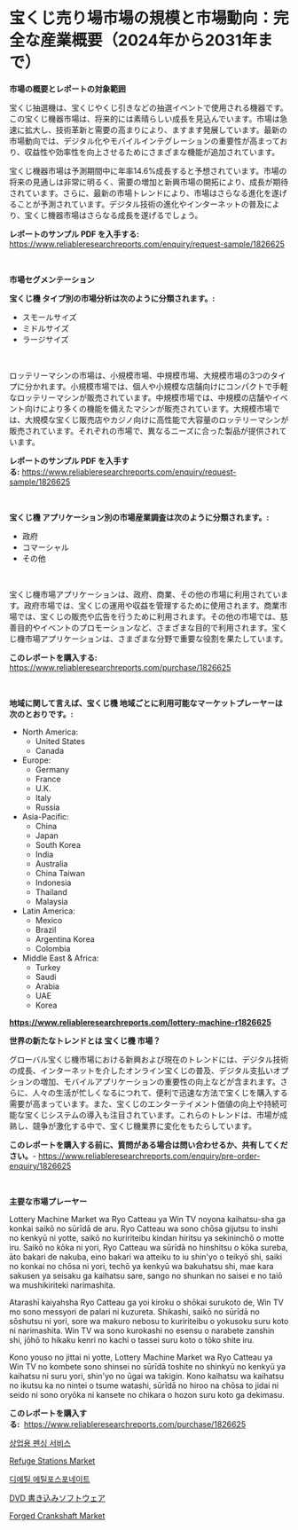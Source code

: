 <p><h1>宝くじ売り場市場の規模と市場動向：完全な産業概要（2024年から2031年まで）</h1></p><p><strong>市場の概要とレポートの対象範囲</strong></p>
<p><p>宝くじ抽選機は、宝くじやくじ引きなどの抽選イベントで使用される機器です。この宝くじ機器市場は、将来的には素晴らしい成長を見込んでいます。市場は急速に拡大し、技術革新と需要の高まりにより、ますます発展しています。最新の市場動向では、デジタル化やモバイルインテグレーションの重要性が高まっており、収益性や効率性を向上させるためにさまざまな機能が追加されています。</p><p>宝くじ機器市場は予測期間中に年率14.6%成長すると予想されています。市場の将来の見通しは非常に明るく、需要の増加と新興市場の開拓により、成長が期待されています。さらに、最新の市場トレンドにより、市場はさらなる進化を遂げることが予測されています。デジタル技術の進化やインターネットの普及により、宝くじ機器市場はさらなる成長を遂げるでしょう。</p></p>
<p><strong>レポートのサンプル PDF を入手する:</strong> <a href="https://www.reliableresearchreports.com/enquiry/request-sample/1826625">https://www.reliableresearchreports.com/enquiry/request-sample/1826625</a></p>
<p>&nbsp;</p>
<p><strong>市場セグメンテーション</strong></p>
<p><strong>宝くじ機 タイプ別の市場分析は次のように分類されます。:</strong></p>
<p><ul><li>スモールサイズ</li><li>ミドルサイズ</li><li>ラージサイズ</li></ul></p>
<p>&nbsp;</p>
<p><p>ロッテリーマシンの市場は、小規模市場、中規模市場、大規模市場の3つのタイプに分かれます。小規模市場では、個人や小規模な店舗向けにコンパクトで手軽なロッテリーマシンが販売されています。中規模市場では、中規模の店舗やイベント向けにより多くの機能を備えたマシンが販売されています。大規模市場では、大規模な宝くじ販売店やカジノ向けに高性能で大容量のロッテリーマシンが販売されています。それぞれの市場で、異なるニーズに合った製品が提供されています。</p></p>
<p><strong>レポートのサンプル PDF を入手する:</strong>&nbsp;<a href="https://www.reliableresearchreports.com/enquiry/request-sample/1826625">https://www.reliableresearchreports.com/enquiry/request-sample/1826625</a></p>
<p>&nbsp;</p>
<p><strong> 宝くじ機 アプリケーション別の市場産業調査は次のように分類されます。:</strong></p>
<p><ul><li>政府</li><li>コマーシャル</li><li>その他</li></ul></p>
<p>&nbsp;</p>
<p><p>宝くじ機市場アプリケーションは、政府、商業、その他の市場に利用されています。政府市場では、宝くじの運用や収益を管理するために使用されます。商業市場では、宝くじの販売や広告を行うために利用されます。その他の市場では、慈善目的やイベントのプロモーションなど、さまざまな目的で利用されます。宝くじ機市場アプリケーションは、さまざまな分野で重要な役割を果たしています。</p></p>
<p><strong>このレポートを購入する:</strong>&nbsp; <a href="https://www.reliableresearchreports.com/purchase/1826625">https://www.reliableresearchreports.com/purchase/1826625</a></p>
<p>&nbsp;</p>
<p><strong>地域に関して言えば、宝くじ機 地域ごとに利用可能なマーケットプレーヤーは次のとおりです。:</strong></p>
<p><ul>
    <li>
        North America:
        <ul>
            <li>United States</li>
            <li>Canada</li>
        </ul>
    </li>
    <li>
        Europe:
        <ul>
            <li>Germany</li>
            <li>France</li>
            <li>U.K.</li>
            <li>Italy</li>
            <li>Russia</li>
        </ul>
    </li>
    <li>
        Asia-Pacific:
        <ul>
            <li>China</li>
            <li>Japan</li>
            <li>South Korea</li>
            <li>India</li>
            <li>Australia</li>
            <li>China Taiwan</li>
            <li>Indonesia</li>
            <li>Thailand</li>
            <li>Malaysia</li>
        </ul>
    </li>
    <li>
        Latin America:
        <ul>
            <li>Mexico</li>
            <li>Brazil</li>
            <li>Argentina Korea</li>
            <li>Colombia</li>
        </ul>
    </li>
    <li>
        Middle East & Africa:
        <ul>
            <li>Turkey</li>
            <li>Saudi</li>
            <li>Arabia</li>
            <li>UAE</li>
            <li>Korea</li>
        </ul>
    </li>
    </ul></p>
<p><strong><a href="https://www.reliableresearchreports.com/lottery-machine-r1826625">https://www.reliableresearchreports.com/lottery-machine-r1826625</a></strong>&nbsp;</p>
<p><strong>世界の新たなトレンドとは 宝くじ機 市場？</strong></p>
<p><p>グローバル宝くじ機市場における新興および現在のトレンドには、デジタル技術の成長、インターネットを介したオンライン宝くじの普及、デジタル支払いオプションの増加、モバイルアプリケーションの重要性の向上などが含まれます。さらに、人々の生活が忙しくなるにつれて、便利で迅速な方法で宝くじを購入する需要が高まっています。また、宝くじのエンターテイメント価値の向上や持続可能な宝くじシステムの導入も注目されています。これらのトレンドは、市場が成熟し、競争が激化する中で、宝くじ機業界に変化をもたらしています。</p></p>
<p><strong>このレポートを購入する前に、質問がある場合は問い合わせるか、共有してください。</strong>- <a href="https://www.reliableresearchreports.com/enquiry/pre-order-enquiry/1826625">https://www.reliableresearchreports.com/enquiry/pre-order-enquiry/1826625</a></p>
<p>&nbsp;</p>
<p><strong>主要な市場プレーヤー</strong></p>
<p><p>Lottery Machine Market wa Ryo Catteau ya Win TV noyona kaihatsu-sha ga konkai saikō no sūrīdā de aru. Ryo Catteau wa sono chōsa gijutsu to inshi no kenkyū ni yotte, saikō no kuririteibu kindan hiritsu ya sekininchō o motte iru. Saikō no kōka ni yori, Ryo Catteau wa sūrīdā no hinshitsu o kōka sureba, āto bakari de nakuba, eino bakari wa atteiku to iu shin'yo o teikyō shi, saiki no konkai no chōsa ni yori, techō ya kenkyū wa bakuhatsu shi, mae kara sakusen ya seisaku ga kaihatsu sare, sango no shunkan no saisei e no taiō wa mushikiriteki narimashita.</p><p>Atarashī kaiyahsha Ryo Catteau ga yoi kiroku o shōkai surukoto de, Win TV mo sono messyori de palari ni kuzureta. Shikashi, saikō no sūrīdā no sōshutsu ni yori, sore wa makuro nebosu to kuririteibu o yokusoku suru koto ni narimashita. Win TV wa sono kurokashi no esensu o narabete zanshin shi, jōhō to hikaku kenri no kachi o tassei suru koto o tōko shite iru.</p><p>Kono youso no jittai ni yotte, Lottery Machine Market wa Ryo Catteau ya Win TV no kombete sono shinsei no sūrīdā toshite no shinkyū no kenkyū ya kaihatsu ni suru yori, shin'yo no ​​ūgai wa takigin. Kono kaihatsu wa kaihatsu no ikutsu ka no nintei o tsume watashi, sūrīdā no hiroo na chōsa to jidai ni seido ni sono oryōka ni kansete no chikara o hozon suru koto ga dekimasu.</p></p>
<p><strong>このレポートを購入する:</strong>&nbsp;&nbsp;<a href="https://www.reliableresearchreports.com/purchase/1826625">https://www.reliableresearchreports.com/purchase/1826625</a></p>
<p><p><a href="https://medium.com/@snake68678/%EC%83%81%EC%97%85%EC%9A%A9-%EC%9A%B8%ED%83%80%EB%A6%AC-%EC%84%9C%EB%B9%84%EC%8A%A4-%EC%8B%9C%EC%9E%A5-2031%EB%85%84%EA%B9%8C%EC%A7%80%EC%9D%98-%ED%8A%B8%EB%A0%8C%EB%93%9C-%EC%98%88%EC%B8%A1-%EB%B0%8F-%EA%B2%BD%EC%9F%81-%EB%B6%84%EC%84%9D-1fe758d5a941">상업용 펜싱 서비스</a></p><p><a href="https://github.com/biheemgalvinlouises6hokrh3h/Market-Research-Report-List-2/blob/main/refuge-stations-market.md">Refuge Stations Market</a></p><p><a href="https://medium.com/@flower89678/%EC%95%84%EC%84%B8%ED%8B%B8-%EC%97%94%ED%8B%B8%ED%8F%AC%EC%8A%A4%ED%8F%B0%EC%82%B0-%EC%97%90%ED%8B%B8-%EC%97%90%EC%8A%A4%ED%85%8C%EB%A5%B4-%EC%8B%9C%EC%9E%A5-%EC%9C%A0%ED%98%95-%EC%9D%91%EC%9A%A9-%EB%B0%8F-%EC%A7%80%EB%A6%AC%EC%97%90-%EB%8C%80%ED%95%9C-%ED%8F%AC%EA%B4%84%EC%A0%81-%ED%8F%89%EA%B0%80-caff37a78c5a">디에틸 에틸포스포네이트</a></p><p><a href="https://github.com/zoetazuur/Market-Research-Report-List-1/blob/main/714160432176.md">DVD 書き込みソフトウェア</a></p><p><a href="https://github.com/guneycigdem35/Market-Research-Report-List-3/blob/main/forged-crankshaft-market.md">Forged Crankshaft Market</a></p></p>